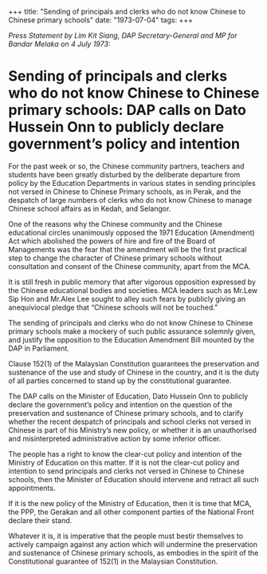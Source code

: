 +++ 
title: "Sending of principals and clerks who do not know Chinese to Chinese primary schools"
date: "1973-07-04"
tags:
+++

_Press Statement by Lim Kit Siang, DAP Secretary-General and MP for Bandar Melaka on 4 July 1973:_

# Sending of principals and clerks who do not know Chinese to Chinese primary schools: DAP calls on Dato Hussein Onn to publicly declare government’s policy and intention

For the past week or so, the Chinese community partners, teachers and students have been greatly disturbed by the deliberate departure from policy by the Education Departments in various states in sending principles not versed in Chinese to Chinese Primary schools, as in Perak, and the despatch of large numbers of clerks who do not know Chinese to manage Chinese school affairs as in Kedah, and Selangor.

One of the reasons why the Chinese community and the Chinese educational circles unanimously opposed the 1971 Education (Amendment) Act which abolished the powers of hire and fire of the Board of Managements was the fear that the amendment will be the first practical step to change the character of Chinese primary schools without consultation and consent of the Chinese community, apart from the MCA.

It is still fresh in public memory that after vigorous opposition expressed by the Chinese educational bodies and societies. MCA leaders such as Mr.Lew Sip Hon and Mr.Alex Lee sought to alley such fears by publicly giving an anequiviocal pledge that “Chinese schools will not be touched.”</u>

The sending of principals and clerks who do not know Chinese to Chinese primary schools make a mockery of such public assurance solemnly given, and justify the opposition to the Education Amendment Bill mounted by the DAP in Parliament.

Clause 152(1) of the Malaysian Constitution guarantees the preservation and sustenance of the use and study of Chinese in the country, and it is the duty of all parties concerned to stand up by the constitutional guarantee.

The DAP calls on the Minister of Education, Dato Hussein Onn to publicly declare the government’s policy and intention on the question of the preservation and sustenance of Chinese primary schools, and to clarify whether the recent despatch of principals and school clerks not versed in Chinese is part of his Ministry’s new policy, or whether it is an unauthorised and misinterpreted administrative action by some inferior officer.

The people has a right to know the clear-cut policy and intention of the Ministry of Education on this matter. If it is not the clear-cut policy and intention to send principals and clerks not versed in Chinese to Chinese schools, then the Minister of Education should intervene and retract all such appointments. 

If it is the new policy of the Ministry of Education, then it is time that MCA, the PPP, the Gerakan and all other component parties of the National Front declare their stand.

Whatever it is, it is imperative that the people must bestir themselves to actively campaign against any action which will undermine the preservation and sustenance of Chinese primary schools, as embodies in the spirit of the Constitutional guarantee of 152(1) in the Malaysian Constitution. 
